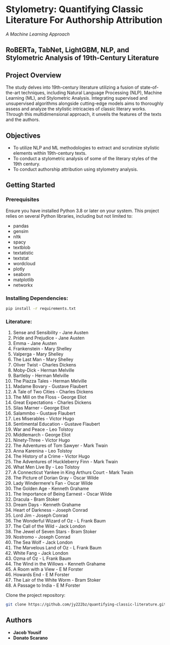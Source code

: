 #  Stylometry: Quantifying Classic Literature For Authorship Attribution
  *A Machine Learning Approach*



## RoBERTa, TabNet, LightGBM, NLP, and Stylometric Analysis of 19th-Century Literature

## Project Overview

The study delves into 19th-century literature utilizing a fusion of state-of-the-art techniques, including Natural Language Processing (NLP), Machine Learning (ML), 
and Stylometric Analysis. Integrating supervised and unsupervised algorithms alongside cutting-edge models aims to thoroughly assess and analyze the stylistic intricacies of classic literary works. 
Through this multidimensional approach, it unveils the features of the texts and the authors.

## Objectives

- To utilize NLP and ML methodologies to extract and scrutinize stylistic elements within 19th-century texts.
- To conduct a stylometric analysis of some of the literary styles of the 19th century.
- To conduct authorship attribution using stylometry analysis.

## Getting Started

### Prerequisites

Ensure you have installed Python 3.8 or later on your system. This project relies on several Python libraries, including but not limited to:

- pandas
- gensim
- nltk
- spacy
- textblob
- textatistic
- textstat
- wordcloud
- plotly
- seaborn
- matplotlib
- networkx


### Installing Dependencies:
```bash
pip install -r requirements.txt
```

### Literature:
1. Sense and Sensibility - Jane Austen
2. Pride and Prejudice - Jane Austen
3. Emma - Jane Austen
4. Frankenstein - Mary Shelley
5. Valperga - Mary Shelley
6. The Last Man - Mary Shelley
7. Oliver Twist - Charles Dickens
8. Moby-Dick - Herman Melville
9. Bartleby - Herman Melville
10. The Piazza Tales - Herman Melville
11. Madame Bovary - Gustave Flaubert
12. A Tale of Two Cities - Charles Dickens
13. The Mill on the Floss - George Eliot
14. Great Expectations - Charles Dickens
15. Silas Marner - George Eliot
16. Salammbo - Gustave Flaubert
17. Les Miserables - Victor Hugo
18. Sentimental Education - Gustave Flaubert
19. War and Peace - Leo Tolstoy
20. Middlemarch - George Eliot
21. Ninety-Three - Victor Hugo
22. The Adventures of Tom Sawyer - Mark Twain
23. Anna Karenina - Leo Tolstoy
24. The History of a Crime - Victor Hugo
25. The Adventures of Huckleberry Finn - Mark Twain
26. What Men Live By - Leo Tolstoy
27. A Connecticut Yankee in King Arthurs Court - Mark Twain
28. The Picture of Dorian Gray - Oscar Wilde
29. Lady Windermere's Fan - Oscar Wilde
30. The Golden Age - Kenneth Grahame
31. The Importance of Being Earnest - Oscar Wilde
32. Dracula - Bram Stoker
33. Dream Days - Kenneth Grahame
34. Heart of Darkness - Joseph Conrad
35. Lord Jim - Joseph Conrad
36. The Wonderful Wizard of Oz - L Frank Baum
37. The Call of the Wild - Jack London
38. The Jewel of Seven Stars - Bram Stoker
39. Nostromo - Joseph Conrad
40. The Sea Wolf - Jack London
41. The Marvelous Land of Oz - L Frank Baum
42. White Fang - Jack London
43. Ozma of Oz - L Frank Baum
44. The Wind in the Willows - Kenneth Grahame
45. A Room with a View - E M Forster
46. Howards End - E M Forster
47. The Lair of the White Worm - Bram Stoker
48. A Passage to India - E M Forster



Clone the project repository:

```bash
git clone https://github.com/jy222bz/quantifying-classic-literature.git
```

## Authors

- **Jacob Yousif** 
- **Donato Scarano**
  



